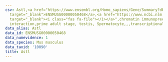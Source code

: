 ```yaml
---
csv: Astl,<a href="https://www.ensembl.org/Homo_sapiens/Gene/Summary?db=core;g=ENSMUSG00000050468"
  target="_blank">ENSMUSG00000050468</a>,<a href="https://www.ncbi.nlm.nih.gov/pubmed/25450459"
  target="_blank"><i class="fas fa-file"></i></a>",chromatin immunoprecipitation assay,direct
  interaction,prime adult stage, testis, Spermatocyte,,,transcriptional regulation,
data_alias: Astl
data_id: ENSMUSG00000050468
data_numevidence: 1
data_species: Mus musculus
data_taxid: '10090'
title: Astl
---
```

